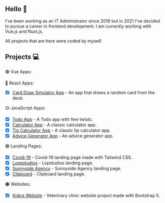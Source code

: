 ## Hello 🙂

I've been working as an IT Administrator since 2018 but in 2021 I've decided to pursue a career in frontend development. I am currently working with Vue.js and Nuxt.js.

All projects that are here were coded by myself.

## Projects 💻

🟢 Vue Apps:

🔵 React Apps:

- [x] [Card Draw Simulator App](https://radoslawlagan.github.io/Card-draw-simulator-app/) - An app that draws a random card from the deck.

🟡 JavaScript Apps:

- [x] [Todo App](https://radoslawlagan.github.io/Todo-app/) - A Todo app with few twists.
- [x] [Calculator App](https://radoslawlagan.github.io/Calculator-app/) - A classic calculator app.
- [x] [Tip Calculator App](https://radoslawlagan.github.io/Tip-calculator-app/) - A classic tip calculator app.
- [x] [Advice Generator App](https://radoslawlagan.github.io/Advice-generator-app/) - An advice generator app.

🟣 Landing Pages:

- [x] [Covid-19](https://radoslawlagan.github.io/Corona-covid-19-landing-page/) - Covid-19 landing page made with Tailwind CSS.
- [x] [Loopstudios](https://radoslawlagan.github.io/Loopstudios-landing-page/) - Lopstudios landing page.
- [x] [Sunnyside Agency](https://radoslawlagan.github.io/Sunnyside-agency-landing-page/) - Sunnyside Agency landing page.
- [x] [Clipboard](https://radoslawlagan.github.io/Clipboard-landing-page/) - Clipboard landing page.

🟠 Websites:

- [x] [Kobra Website](https://radoslawlagan.github.io/Kobra-website/) - Veterinary clinic website project made with Bootstrap 5.
